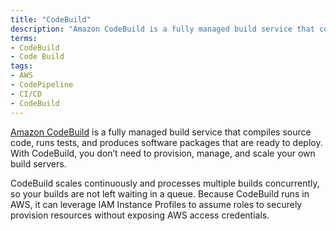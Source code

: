 ```yaml
---
title: "CodeBuild"
description: "Amazon CodeBuild is a fully managed build service that compiles source code, runs tests, and produces software packages that are ready to deploy. With CodeBuild, you don’t need to provision, manage, and scale your own build servers."
terms:
- CodeBuild
- Code Build
tags:
- AWS
- CodePipeline
- CI/CD
- CodeBuild
---
```


[Amazon CodeBuild](https://aws.amazon.com/codebuild/) is a fully managed build service that compiles source code, runs tests, and produces software packages that are ready to deploy. With CodeBuild, you don’t need to provision, manage, and scale your own build servers.

CodeBuild scales continuously and processes multiple builds concurrently, so your builds are not left waiting in a queue. Because CodeBuild runs in AWS, it can leverage IAM Instance Profiles to assume roles to securely provision resources without exposing AWS access credentials.
